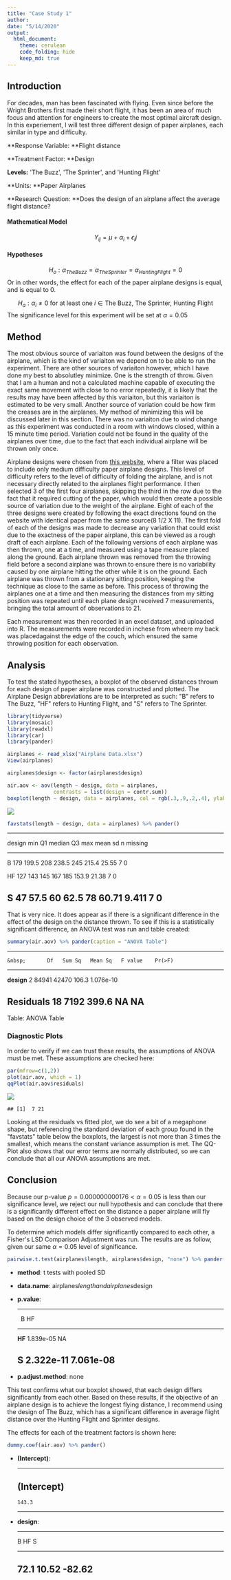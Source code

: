 ```yaml
---
title: "Case Study 1"
author:
date: "5/14/2020"
output: 
  html_document:
    theme: cerulean
    code_folding: hide
    keep_md: true
---
```

## Introduction

For decades, man has been fascinated with flying. Even since before the Wright Brothers first made their short flight, it has been an area of much focus and attention for engineers to create the most optimal aircraft design. In this experiement, I will test three different design of paper airplanes, each similar in type and difficulty. 

**Response Variable: **Flight distance

**Treatment Factor: **Design

**Levels:** 'The Buzz', 'The Sprinter', and 'Hunting Flight'

**Units: **Paper Airplanes

**Research Question: **Does the design of an airplane affect the average flight distance?

#### Mathematical Model

$$
Y_{ij}=\mu+\alpha_i+\epsilon_ij
$$

#### Hypotheses

$$
H_o:\alpha_{The Buzz}=\alpha_{The Sprinter}=\alpha_{Hunting Flight}=0
$$
Or in other words, the effect for each of the paper airplane designs is equal, and is equal to 0.

$$
H_a: \alpha_i\neq0 \text{ for at least one }i \in \text{{The Buzz, The Sprinter, Hunting Flight}}
$$
The significance level for this experiment will be set at $\alpha=0.05$



## Method

The most obvious source of variaiton was found between the designs of the airplane, which is the kind of variaiton we depend on to be able to run the experiment. There are other sources of variaiton however, which I have done my best to absolutley minimize. One is the strength of throw. Given that I am a human and not a calculated machine capable of executing the exact same movement with close to no error repeatedly, it is likely that the results may have been affected by this variaiton, but this variaiton is estimated to be very small. Another source of variation could be how firm the creases are in the airplanes. My method of minimizing this will be discussed later in this section. There was no variaiton due to wind change as this experiment was conducted in a room with windows closed, within a 15 minute time period. Variation could not be found in the quality of the airplanes over time, due to the fact that each individual airplane will be thrown only once.

Airplane designs were chosen from [this website](https://www.foldnfly.com/#/1-1-1-1-0-1-0-0-2), where a filter was placed to include only medium difficulty paper airplane designs. This level of difficulty refers to the level of difficulty of folding the airplane, and is not necessary directly related to the airplanes flight performance. I then selected 3 of the first four airplanes,  skipping the third in the row due to the fact that it required cutting of the paper, which would then create a possible source of variation due to the weight of the airplane. Eight of each of the three designs were created by following the exact directions found on the website with identical paper from the same source(8 1/2 X 11). The first fold of each of the designs was made to decrease any variation that could exist due to the exactness of the paper airplane, this can be viewed as a rough draft of each airplane. Each of the following versions of each airplane was then thrown, one at a time, and measured using a tape measure placed along the ground. Each airplane thrown was removed from the throwing field before a second airplane was thrown to ensure there is no variability caused by one airplane hitting the other while it is on the ground. Each airplane was thrown from a stationary sitting position, keeping the technique as close to the same as before. This process of throwing the airplanes one at a time and then measuring the distances from my sitting position was repeated until each plane design received 7 measurements, bringing the total amount of observations to 21.

Each measurement was then recorded in an excel dataset, and uploaded into R. The measurements were recorded in inchese from wheere my back was placedagainst the edge of the couch, which ensured the same throwing position for each observation.

## Analysis

To test the stated hypotheses, a boxplot of the observed distances thrown for each design of paper airplane was constructed and plotted. The Airplane Design abbreviations are to be interpreted as such: "B" refers to The Buzz, "HF" refers to Hunting Flight, and "S" refers to The Sprinter.


```r
library(tidyverse)
library(mosaic)
library(readxl)
library(car)
library(pander)
```



```r
airplanes <- read_xlsx("Airplane Data.xlsx")
View(airplanes)

airplanes$design <- factor(airplanes$design)

air.aov <- aov(length ~ design, data = airplanes, 
               contrasts = list(design = contr.sum))
boxplot(length ~ design, data = airplanes, col = rgb(.3,.9,.2,.4), ylab = "Distance Thrown in Inches (length)", xlab = "Airplane Design Name", main = "Summary of Throwing Distances")
```

![](Case-Study-1_files/figure-html/unnamed-chunk-2-1.png)<!-- -->

```r
favstats(length ~ design, data = airplanes) %>% pander()
```


---------------------------------------------------------------------------
 design   min    Q1     median    Q3     max   mean     sd     n   missing 
-------- ----- ------- -------- ------- ----- ------- ------- --- ---------
   B      179   199.5    208     238.5   245   215.4   25.55   7      0    

   HF     127    143     145      167    185   153.9   21.38   7      0    

   S      47    57.5      60     62.5    78    60.71   9.411   7      0    
---------------------------------------------------------------------------

That is very nice. It does appear as if there is a significant difference in the effect of the design on the distance thrown. To see if this is a statistically significant difference, an ANOVA test was run and table created:


```r
summary(air.aov) %>% pander(caption = "ANOVA Table")
```


-------------------------------------------------------------
    &nbsp;       Df   Sum Sq   Mean Sq   F value    Pr(>F)   
--------------- ---- -------- --------- --------- -----------
  **design**     2    84941     42470     106.3    1.076e-10 

 **Residuals**   18    7192     399.6      NA         NA     
-------------------------------------------------------------

Table: ANOVA Table


### Diagnostic Plots

In order to verify if we can trust these results, the assumptions of ANOVA must be met. These assumptions are checked here:


```r
par(mfrow=c(1,2))
plot(air.aov, which = 1)
qqPlot(air.aov$residuals)
```

![](Case-Study-1_files/figure-html/unnamed-chunk-4-1.png)<!-- -->

```
## [1]  7 21
```

Looking at the residuals vs fitted plot, we do see a bit of a megaphone shape, but referencing the standard deviation of each group found in the "favstats" table below the boxplots, the largest is not more than 3 times the smallest, which means the constant variance assumption is met. The QQ-Plot also shows that our error terms are normally distributed, so we can conclude that all our ANOVA assumptions are met.
## Conclusion

Because our p-value $p=0.000000000176<\alpha=0.05$ is less than our significance level, we reject our null hypothesis and can conclude that there is a significantly different effect on the distance a paper airplane will fly based on the design choice of the 3 observed models.

To determine which models differ significantly compared to each other, a Fisher's LSD Comparison Adjustment was run. The results are as follow, given our same $\alpha=0.05$ level of significance.


```r
pairwise.t.test(airplanes$length, airplanes$design, "none") %>% pander()
```



  * **method**: t tests with pooled SD
  * **data.name**: airplanes$length and airplanes$design
  * **p.value**:

    --------------------------------
     &nbsp;       B          HF
    -------- ----------- -----------
     **HF**   1.839e-05      NA

     **S**    2.322e-11   7.061e-08
    --------------------------------

  * **p.adjust.method**: none

<!-- end of list -->

This test confirms what our boxplot showed, that each design differs significantly from each other. Based on these results, if the objective of an airplane design is to achieve the longest flying distance, I recommend using the design of The Buzz, which has a significant difference in average flight distance over the Hunting Flight and Sprinter designs.

The effects for each of the treatment factors is shown here:


```r
dummy.coef(air.aov) %>% pander()
```



  * **(Intercept)**:

    -------------
     (Intercept)
    -------------
        143.3
    -------------

  * **design**:

    -----------------------
      B      HF       S
    ------ ------- --------
     72.1   10.52   -82.62
    -----------------------


<!-- end of list -->
